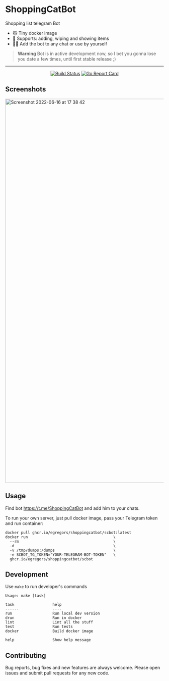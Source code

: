 # ShoppingCatBot

Shopping list telegram Bot

- 🐱 Tiny docker image
- 📝 Supports: adding, wiping and showing items
- 🧘‍♀️ Add the bot to any chat or use by yourself

> **Warning**
> Bot is in active development now, so I bet you gonna lose you date a few times, until first stable release ;)

---

<div align="center">

[![Build Status](https://github.com/egregors/ShoppingCatBot/actions/workflows/go.yml/badge.svg)](https://github.com/egregors/ShoppingCatBot/actions)
[![Go Report Card](https://goreportcard.com/badge/github.com/egregors/ShoppingCatBot)](https://goreportcard.com/report/github.com/egregors/ShoppingCatBot)

</div>

## Screenshots

<img width="1217" alt="Screenshot 2022-06-16 at 17 38 42" src="https://user-images.githubusercontent.com/2153895/174094944-376cd186-03b8-4cf9-8828-4d5256676e7c.png">

## Usage

Find bot https://t.me/ShoppingCatBot and add him to your chats.

To run your own server, just pull docker image, pass your Telegram token and run container:

```shell
docker pull ghcr.io/egregors/shoppingcatbot/scbot:latest
docker run                                      \
  --rm                                          \
  -d                                            \
  -v /tmp/dumps:/dumps                          \
  -e SCBOT_TG_TOKEN="YOUR-TELEGRAM-BOT-TOKEN"   \
  ghcr.io/egregors/shoppingcatbot/scbot
```

## Development

Use `make` to run developer's commands

```shell
Usage: make [task]

task                 help
------               ----
run                  Run local dev version
drun                 Run in docker
lint                 Lint all the stuff
test                 Run tests
docker               Build docker image
                     
help                 Show help message

```

## Contributing

Bug reports, bug fixes and new features are always welcome.
Please open issues and submit pull requests for any new code.
